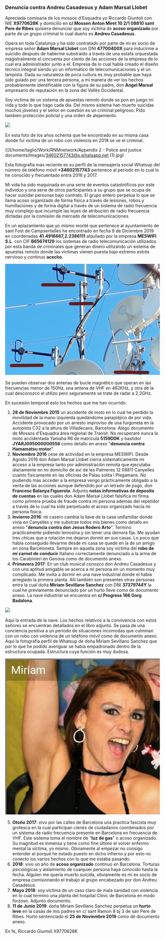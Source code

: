 ### Denuncia contra  Andreu Casadesus y Adam Marsal Llobet

Apreciada comisaria de los mossos d'Esquadra yo Riccardo Giuntoli con NIE **X9770628K** y domicilio en **c/ Mossen Anton Miret 10 2/1 08810 sant Pere de Ribes** quisiera denunciar que soy victima de **acoso organizado** por parte de un grupo criminal lo cual dueño es **Andreu Casadesus**.

Opera en toda Catalunya  y ha sido contratado por parte de mi ex socio de empresa señor **Adam Marsal Llobet** con DNI **47700400X** para inducirme a suicidio después de haberme substraído a través de una estafa orquestada magistralmente  el cincuenta por ciento de las acciones de la empresa de lo cual era administrador junto a el. Empresa de lo cual había creado el diseño técnico integral siendo yo un informático de telecomunicaciones y el un lampista. Dada su naturaleza de poca cultura es muy probable que haya sido guiado por una tercera persona, a mi manera de ver los hechos probablemente identificable con la figura de su padre, don **Angel Marsal** empresario de reputación en la zona del Vallès Occidental.

Soy victima de un sistema de apuestas remoto donde se pon en juego mi vida y todo lo que hago cada día. Del mismo sistema han muerto suicidas muchos jóvenes y el señor en cuestión  es un criminal peligroso. Pido también protección policial y una orden de alejamiento. 

![](/home/taglio/Pictures/andreu-joven.jpg)

En esta foto de los años ochenta que he encontrado en su misma casa donde fui victima de un robo con violencia en 2018 se ve el criminal. 

![](/home/taglio/Work/RNMnetwork/Appendix 2 - Police and justice documents/Images/34602157743@s.whatsapp.net (1).jpg)

Esta fotografía mas reciente es su perfil de la mensajería social Whatsup del número de teléfono móvil **+34602157743** pertenece al periodo en lo cual lo he conocido y frecuentado entra 2016 y 2017. 

Mi vida ha sido maquinada en una serie de eventos catastróficos por este individuo y una serie de otros participantes a su grupo que se ocupa de hacer suicidar personas bajo contrato. El grupo entero perpetua lo que se llama acoso organizado de forma física a través de lesiones, robos y humillaciones y de forma digital a través de un sistema de radio frecuencia muy complejo que incumple las leyes de atribución de radio frecuencia dictadas por la comisión de mercado de telecomunicaciones. 

En un aplazamiento que yo mismo monté que pertenece al ayuntamiento de sant Fost de Campsentelles he encontrado en fecha 9 de Diciembre 2019 en coordenadas **41.4916667,2.2386111** alquilado por la empresa **MESWIFI S.L**. con CIF **B65674129** los sistemas de radio telecomunicación utilizados por esta banda de criminales que generan dinero utilizando un sistema de apuestas remoto donde las victimas vienen puesta bajo extremo estrés nervioso y continuo **acecho**. 

![The last mile infrastructure](../Images/20191209_161803.jpg)

Se pueden observar dos antenas de bucle magnético que operan en las frecuencias menor de 150Hz, una antena de VHF en 462KHz, y otra de la cual desconozco el utilizo pero seguramente se trate de radar a 2.2GHz.

En sucesión temporal esto los hechos que me han ocurrido:

1.  **28 de Noviembre 2015** un accidente de moto en lo cual he perdido la movilidad de la mano izquierda quedándome parapléjico de por vida. Accidente provocado por un arresto improviso de una furgoneta en la autopista C32 a la altura de Villadecans, Barcelona. Alego documento de Mossos d'Esquadra área regional de Transit. No recuperaré nunca la moto accidentada Yamaha R6 de matricula **5159DDK** y bastidor **JYARJ095000000556** como detallo en anexo "**denuncia contra Hamamatsu motor**".
2. **Noviembre 2016** cese de actividad en la empresa MESWIFI. Desde Agosto 2016 don Adam Marsal Llobet cierra sistemáticamente mi acceso a la empresa tanto por administración remota que ejecutaba diariamente en mi domicilio de av/ de les Palmeres 12 08811 Canyelles cuanto físicamente en las oficinas de Palau solita i Plegamans. No pudiendo mas acceder a la empresa vengo prácticamente obligado a la venta de las acciones aunque defendido por un letrado de pago, don **Francesc Balanya Figuerola**. Adjunto **notas informativas de deposito de cuentas** en las cuales don Adam Marsal Llobet falsifica mi firma como primera prueba de fraude contra mi persona además del repetidor a través de lo cual ha sido perpetuado el acoso organizado hacía mi persona física.
3. **Invierno 2016**:  mi casero cambia la llave de la casa unifamiliar donde vivía en Canyelles y me substrae todos mis bienes como detallo en anexo "**denuncia contra don Jesus Rodero Arto**". Termino prácticamente pidiendo lemosina y sin tener una demora fija. Me ayudan tres chicas que a rotación me dejaron dormir en sus casas. Lo poco que había conseguido llevarme desde mi casa se quede en la de un amigo en zona Barceloneta. Sempre en aquella zona soy victima del **robo de mi carnet de conducir** Italiano correctamente denunciado a la arma de los Carabinieri en Genova como de documento anexo.
4. **Primavera 2017**: En un club musical conozco don Andreu Casadesus y con una aptitud amigable se acerca a mi persona en un momento muy complicado. Me invita a dormir en una nave industrial donde el había arreglado la primera planta. Allí también son presentes otras personas entra la cual doña **Miriam Sevillano Sanchez** con DNI **37379744Y** la cual he previamente denunciado por un hurto lleve como de documento anexo. La nave industrial se encuentra en **c/ Progress 166 Gorg Badalona**.

![](/home/taglio/Pictures/nave_gorg.jpg)

Aquí la entrada de la nave. Los hechos relativos a la convivencia con estos señores se encuentran  detallados en el libro adjunto. Se pasa de una conciencia positiva a un periodo de situaciones incomodas que culminan con un robo con violencia de un teléfono móvil como de documento anexo. Aquí la fotografía perfil de Whatsup de doña Miriam Sevillano Sanchez que por lo que he podido averiguar se había empadronado dentro de la estructura ocupada. Estructura cuya función es muy dudosa.

![Miribit](Images/miribit.jpg)

5. **Otoño 2017**: vivo por las calles de Barcelona una practica fascista muy grotesca en la cual participan cienes de ciudadanos coordenados por un sistema de radio frecuencia presente en Barcelona en frecuencia de VHF. Este sistema toma el nombre de "**luz de gas**" o acoso organizado. Su magnitud es inmensa y tiene como fine último el volver enfermo mental la victima, yo mismo. Obviamente al empezar no consigo entender el porqué he estado puesto en dicho infierno y por esto no conecto los varios hechos con lo que me estaba pasando.
6. **2018**: vivo un año de **acoso organizado** continuo en Barcelona. Torturas psicológicas y aislamiento de cualquier persona haya conocido hasta la fecha. Alguien me quería muerto suicida, obviamente es mi ex socio de empresa comisionando el trabajo al grupo encabezado por don Andreu Casadesus.
7. **Mayo 2018**: soy victima de un caso claro de mala sanidad con violencia en lo cual termino una planta del hospital Clinic de Barcelona en modo forzoso. Adjunto documento.
8. **11 de Junio 2019**: doña Miriam Sevillano Sanchez perpetua un **hurto leve** en la casas de mis padres en c/ sant Ramon 8 bj 3 de san Pere de Ribes. Hurto sentenciado el **25 de Noviembre 2019** como de documento anexo. 



En fe, Riccardo Giuntoli X9770628K  

​	